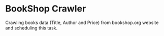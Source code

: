 # BookShop Crawler
Crawling books data (Title, Author and Price) from bookshop.org website and scheduling this task.
